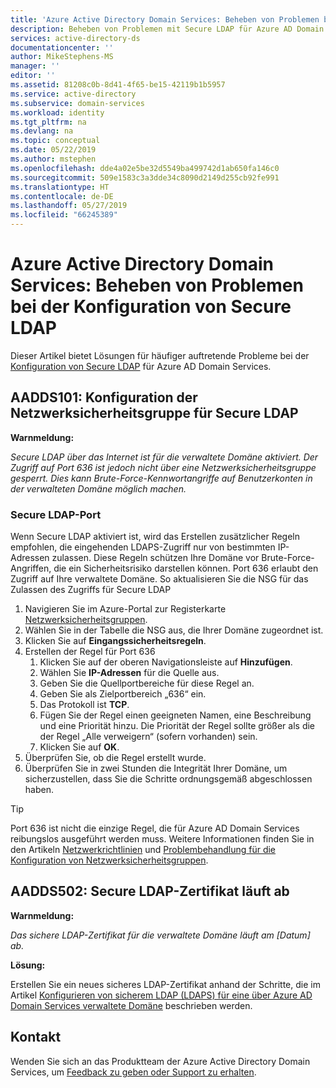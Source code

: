 ```yaml
---
title: 'Azure Active Directory Domain Services: Beheben von Problemen bei der Konfiguration von Secure LDAP | Microsoft-Dokumentation'
description: Beheben von Problemen mit Secure LDAP für Azure AD Domain Services
services: active-directory-ds
documentationcenter: ''
author: MikeStephens-MS
manager: ''
editor: ''
ms.assetid: 81208c0b-8d41-4f65-be15-42119b1b5957
ms.service: active-directory
ms.subservice: domain-services
ms.workload: identity
ms.tgt_pltfrm: na
ms.devlang: na
ms.topic: conceptual
ms.date: 05/22/2019
ms.author: mstephen
ms.openlocfilehash: dde4a02e5be32d5549ba499742d1ab650fa146c0
ms.sourcegitcommit: 509e1583c3a3dde34c8090d2149d255cb92fe991
ms.translationtype: HT
ms.contentlocale: de-DE
ms.lasthandoff: 05/27/2019
ms.locfileid: "66245389"
---
```

# <a name="azure-ad-domain-services---troubleshooting-secure-ldap-configuration"></a>Azure Active Directory Domain Services: Beheben von Problemen bei der Konfiguration von Secure LDAP

Dieser Artikel bietet Lösungen für häufiger auftretende Probleme bei der [Konfiguration von Secure LDAP](configure-ldaps.md) für Azure AD Domain Services.

## <a name="aadds101-secure-ldap-network-security-group-configuration"></a>AADDS101: Konfiguration der Netzwerksicherheitsgruppe für Secure LDAP

**Warnmeldung:**

*Secure LDAP über das Internet ist für die verwaltete Domäne aktiviert. Der Zugriff auf Port 636 ist jedoch nicht über eine Netzwerksicherheitsgruppe gesperrt. Dies kann Brute-Force-Kennwortangriffe auf Benutzerkonten in der verwalteten Domäne möglich machen.*

### <a name="secure-ldap-port"></a>Secure LDAP-Port

Wenn Secure LDAP aktiviert ist, wird das Erstellen zusätzlicher Regeln empfohlen, die eingehenden LDAPS-Zugriff nur von bestimmten IP-Adressen zulassen. Diese Regeln schützen Ihre Domäne vor Brute-Force-Angriffen, die ein Sicherheitsrisiko darstellen können. Port 636 erlaubt den Zugriff auf Ihre verwaltete Domäne. So aktualisieren Sie die NSG für das Zulassen des Zugriffs für Secure LDAP

1. Navigieren Sie im Azure-Portal zur Registerkarte [Netzwerksicherheitsgruppen](https://portal.azure.com/#blade/HubsExtension/Resources/resourceType/Microsoft.Network%2FNetworkSecurityGroups).
2. Wählen Sie in der Tabelle die NSG aus, die Ihrer Domäne zugeordnet ist.
3. Klicken Sie auf **Eingangssicherheitsregeln**.
4. Erstellen der Regel für Port 636
   1. Klicken Sie auf der oberen Navigationsleiste auf **Hinzufügen**.
   2. Wählen Sie **IP-Adressen** für die Quelle aus.
   3. Geben Sie die Quellportbereiche für diese Regel an.
   4. Geben Sie als Zielportbereich „636“ ein.
   5. Das Protokoll ist **TCP**.
   6. Fügen Sie der Regel einen geeigneten Namen, eine Beschreibung und eine Priorität hinzu. Die Priorität der Regel sollte größer als die der Regel „Alle verweigern“ (sofern vorhanden) sein.
   7. Klicken Sie auf **OK**.
5. Überprüfen Sie, ob die Regel erstellt wurde.
6. Überprüfen Sie in zwei Stunden die Integrität Ihrer Domäne, um sicherzustellen, dass Sie die Schritte ordnungsgemäß abgeschlossen haben.

> [!TIP]
> Port 636 ist nicht die einzige Regel, die für Azure AD Domain Services reibungslos ausgeführt werden muss. Weitere Informationen finden Sie in den Artikeln [Netzwerkrichtlinien](network-considerations.md) und [Problembehandlung für die Konfiguration von Netzwerksicherheitsgruppen](alert-nsg.md).
>

## <a name="aadds502-secure-ldap-certificate-expiring"></a>AADDS502: Secure LDAP-Zertifikat läuft ab

**Warnmeldung:**

*Das sichere LDAP-Zertifikat für die verwaltete Domäne läuft am [Datum] ab.*

**Lösung:**

Erstellen Sie ein neues sicheres LDAP-Zertifikat anhand der Schritte, die im Artikel [Konfigurieren von sicherem LDAP (LDAPS) für eine über Azure AD Domain Services verwaltete Domäne](configure-ldaps.md) beschrieben werden.

## <a name="contact-us"></a>Kontakt
Wenden Sie sich an das Produktteam der Azure Active Directory Domain Services, um [Feedback zu geben oder Support zu erhalten](contact-us.md).
